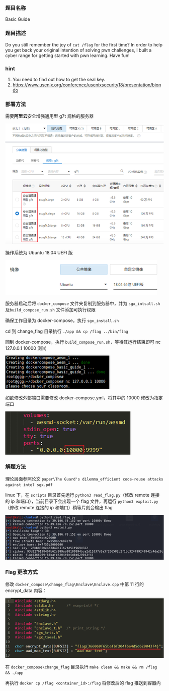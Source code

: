 ### 题目名称

Basic Guide

### 题目描述

Do you still remember the joy of `cat /flag` for the first time? In order to help you get back your original intention of solving pwn challenges, I built a cyber range for getting started with pwn learning. Have fun!

### hint

1. You need to find out how to get the seal key.
1. https://www.usenix.org/conference/usenixsecurity18/presentation/biondo

### 部署方法

需要**阿里云**安全增强通用型 g7t 规格的服务器

![](wp_img/1.png)

操作系统为 Ubuntu 18.04 UEFI 版

![](wp_img/2.png)

服务器启动后将 `docker_compose` 文件夹复制到服务器中，并为 `sgx_intsall.sh` 及`build_compose_run.sh` 文件添加可执行权限

确保工作目录为 docker-compose，执行 `sgx_install.sh`

cd 到 change_flag 目录执行 `./app && cp /flag ../bin/flag`

回到 docker-compose，执行 `build_compose_run.sh`，等待其运行结束即可 nc 127.0.0.1 10000 测试

![](wp_img/3.png)

如欲修改外部端口需要修改 docker-compose.yml，将其中的 10000 修改为指定端口

![](wp_img/4.png)

### 解题方法

理论层面参照论文 `paper\The Guard's dilemma_efficient code-reuse attacks against intel sgx.pdf`

linux 下，在 `scripts` 目录首先运行 `python3 read_flag.py`（修改 remote 连接的 ip 和端口），当前目录下会出现一个 flag 文件，再运行 `python3 exploit.py` （修改 remote 连接的 ip 和端口）稍等片刻会输出 flag

![](wp_img/5.png)

### Flag 更改方式

修改 `docker_compose\change_flag\Enclave\Enclave.cpp` 中第 11 行的 encrypt_data 内容：

![](wp_img/6.png)

在 `docker_compose\change_flag` 目录执行 `make clean && make && rm /flag && ./app`

再执行 `docker cp /flag <container_id>:/flag` 将修改后的 flag 推送到容器内

